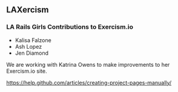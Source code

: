 ## LAXercism

### LA Rails Girls Contributions to Exercism.io

+ Kalisa Falzone
+ Ash Lopez
+ Jen Diamond

We are working with Katrina Owens to make improvements to her Exercism.io site.

https://help.github.com/articles/creating-project-pages-manually/
